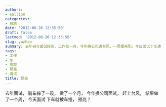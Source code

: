 ```yaml
---
authors:
- eallion
categories:
- 日志
date: '2012-08-26 12:35:50'
draft: false
lastmod: '2012-08-26 12:35:50'
slug: yuzhao
summary: 去年骑车面试摔伤，工作仅一月。今年换公司遇台风，一周便离职。今日面试下车遭车祸，接连厄运是巧合还是预兆？
tags:
- 工作
- 车
- 摔跤
- 预兆
- 面试
title: 预兆
---
```

去年面试，
骑车摔了一跤，
做了一个月，
今年换公司面试，
赶上台风，
结果做了一个周，
今天面试
下车就被车撞，
预兆？